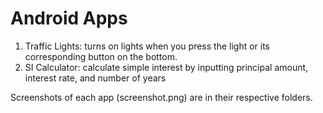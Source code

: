 ﻿# Android Apps
1. Traffic Lights: turns on lights when you press the light or its corresponding button on the bottom.
2. SI Calculator: calculate simple interest by inputting principal amount, interest rate, and number of years

Screenshots of each app (screenshot.png) are in their respective folders.
